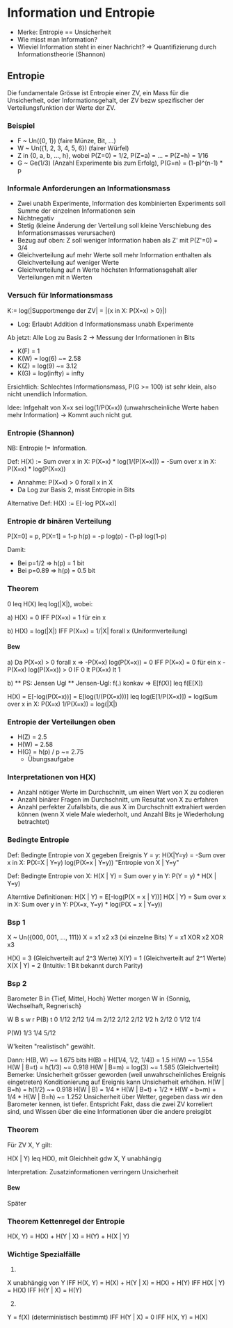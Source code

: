 # Information und Entropie

- Merke: Entropie == Unsicherheit
- Wie misst man Information?
- Wieviel Information steht in einer Nachricht?
=> Quantifizierung durch Informationstheorie (Shannon)

## Entropie

Die fundamentale Grösse ist Entropie einer ZV, ein Mass für die Unsicherheit,
oder Informationsgehalt, der ZV bezw spezifischer der Verteilungsfunktion der
Werte der ZV.

### Beispiel

- F ~ Un({0, 1}) (faire Münze, Bit, ...)
- W ~ Un({1, 2, 3, 4, 5, 6}) (fairer Würfel)
- Z in {0, a, b, ..., h}, wobei P(Z=0) = 1/2, P(Z=a) = ... = P(Z=h) = 1/16
- G ~ Ge(1/3) (Anzahl Experimente bis zum Erfolg), P(G=n) = (1-p)^(n-1) * p

### Informale Anforderungen an Informationsmass

- Zwei unabh Experimente, Information des kombinierten Experiments soll Summe
  der einzelnen Informationen sein
- Nichtnegativ
- Stetig (kleine Änderung der Verteilung soll kleine Verschiebung des
  Informationsmasses verursachen)
- Bezug auf oben: Z soll weniger Information haben als Z' mit P(Z'=0) = 3/4
- Gleichverteilung auf mehr Werte soll mehr Information enthalten als
  Gleichverteilung auf weniger Werte
- Gleichverteilung auf n Werte höchsten Informationsgehalt aller Verteilungen
  mit n Werten

### Versuch für Informationsmass

K:= log(|Supportmenge der ZV| = |{x in X: P(X=x) > 0}|)

- Log: Erlaubt Addition d Informationsmass unabh Experimente

Ab jetzt: Alle Log zu Basis 2 -> Messung der Informationen in Bits

- K(F) = 1
- K(W) = log(6) ~= 2.58
- K(Z) = log(9) ~= 3.12
- K(G) = log(infty) = infty

Ersichtlich: Schlechtes Informationsmass, P(G >= 100) ist sehr klein, also
nicht unendlich Information.

Idee: Infgehalt von X=x sei log(1/P(X=x)) (unwahrscheinliche Werte haben mehr Information)
-> Kommt auch nicht gut.

### Entropie (Shannon)

NB: Entropie != Information.

Def:
H(X) := Sum over x in X: P(X=x) * log(1/(P(X=x))) = -Sum over x in X: P(X=x) * log(P(X=x))

- Annahme: P(X=x) > 0 forall x in X
- Da Log zur Basis 2, misst Entropie in Bits

Alternative Def:
H(X) := E[-log P(X=x)]

### Entropie dr binären Verteilung

P[X=0] = p, P[X=1] = 1-p
h(p) = -p log(p) - (1-p) log(1-p)

Damit:
- Bei p=1/2 => h(p) = 1 bit
- Bei p=0.89 => h(p) = 0.5 bit

### Theorem

0 leq H(X) leq log(|X|), wobei:

a)
H(X) = 0 IFF P(X=x) = 1 für ein x

b)
H(X) = log(|X|) IFF P(X=x) = 1/|X| forall x (Uniformverteilung)

#### Bew

a)
Da P(X=x) > 0 forall x => 
  -P(X=x) log(P(X=x)) = 0 IFF P(X=x) = 0 für ein x
  -P(X=x) log(P(X=x)) > 0  IF 0 lt P(X=x) lt 1

b)
** PS: Jensen Ugl **
Jensen-Ugl: f(.) konkav => E[f(X)] leq f(E[X])

H(X) = E[-log(P(X=x))] = E[log(1/(P(X=x)))] leq log(E[1/P(X=x)]) = log(Sum over x in X: P(X=x) 1/P(X=x)) = log(|X|)

### Entropie der Verteilungen oben

- H(Z) = 2.5 
- H(W) = 2.58
- H(G) = h(p) / p  ~= 2.75
  - Übungsaufgabe

### Interpretationen von H(X)

- Anzahl nötiger Werte im Durchschnitt, um einen Wert von X zu codieren
- Anzahl binärer Fragen im Durchschnitt, um Resultat von X zu erfahren
- Anzahl perfekter Zufallsbits, die aus X im Durchschnitt extrahiert werden
  können (wenn X viele Male wiederholt, und Anzahl Bits je Wiederholung
  betrachtet)

### Bedingte Entropie

Def: Bedingte Entropie von X gegeben Ereignis Y = y:
  H(X|Y=y) = -Sum over x in X: P(X=X | Y=y) log(P(X=x | Y=y)) "Entropie von X | Y=y"

Def: Bedingte Entropie von X:
  H(X | Y) = Sum over y in Y: P(Y = y) * H(X | Y=y)

  Alterntive Definitionen:
    H(X | Y) = E[-log(P(X = x | Y))]
    H(X | Y)  = Sum over x in X: Sum over y in Y: P(X=x, Y=y) * log(P(X = x | Y=y))

### Bsp 1

X ~ Un({000, 001, ..., 111})
X = x1 x2 x3 (xi einzelne Bits)
Y = x1 XOR x2 XOR x3

H(X) = 3 (Gleichverteilt auf 2^3 Werte)
X(Y) = 1 (Gleichverteilt auf 2^1 Werte)
X(X | Y) = 2 (Intuitiv: 1 Bit bekannt durch Parity)

### Bsp 2

Barometer B in {Tief, Mittel, Hoch}
Wetter morgen W in {Sonnig, Wechselhaft, Regnerisch}

 W
B    s    w    r      P(B)
  t  0    1/12 2/12   1/4
  m  2/12 2/12 2/12   1/2
  h  2/12 0    1/12   1/4

P(W) 1/3  1/4  5/12

W'keiten "realistisch" gewählt.

Dann: H(B, W) ~= 1.675 bits
H(B) = H([1/4, 1/2, 1/4]) = 1.5
H(W) ~= 1.554
H(W | B=t) = h(1/3) ~= 0.918
H(W | B=m) = log(3) ~= 1.585 (Gleichverteilt)
  Bemerke: Unsicherheit grösser geworden (weil unwahrscheinliches Ereignis eingetreten)
  Konditionierung auf Ereignis kann Unsicherheit erhöhen.
H(W | B=h) = h(1/2) ~= 0.918
H(W | B) = 1/4 * H(W | B=t) + 1/2 * H(W = b=m) + 1/4 * H(W | B=h) ~= 1.252
  Unsicherheit über Wetter, gegeben dass wir den Barometer kennen, ist tiefer.
  Entspricht Fakt, dass die zwei ZV korreliert sind, und Wissen über die eine
  Informationen über die andere preisgibt

### Theorem

Für ZV X, Y gilt:

H(X | Y) leq H(X), mit Gleichheit gdw X, Y unabhängig

Interpretation: Zusatzinformationen verringern Unsicherheit

#### Bew

Später

### Theorem Kettenregel der Entropie

H(X, Y) = H(X) + H(Y | X) = H(Y) + H(X | Y)

### Wichtige Spezialfälle

1)
X unabhängig von Y
IFF H(X, Y) = H(X) + H(Y | X) = H(X) + H(Y)
IFF H(X | Y) = H(X)
IFF H(Y | X) = H(Y)

2)
Y = f(X) (deterministisch bestimmt)
IFF H(Y | X) = 0
IFF H(X, Y) = H(X)
